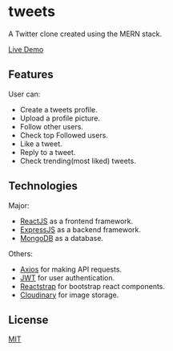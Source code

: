 # tweets

A Twitter clone created using the MERN stack.

[Live Demo](https://amr-tweets.herokuapp.com/)

## Features

User can:
  
- Create a tweets profile.
- Upload a profile picture.
- Follow other users.
- Check top Followed users.
- Like a tweet.
- Reply to a tweet.
- Check trending(most liked) tweets.

## Technologies

Major:

- [ReactJS](https://reactjs.org/) as a frontend framework.
- [ExpressJS](https://expressjs.com/) as a backend framework.
- [MongoDB](https://www.mongodb.com/) as a database.

Others:

- [Axios](https://github.com/axios/axios) for making API requests.
- [JWT](https://jwt.io/) for user authentication.
- [Reactstrap](https://reactstrap.github.io/) for bootstrap react components.
- [Cloudinary](https://cloudinary.com/) for image storage.

## License
[MIT](https://choosealicense.com/licenses/mit/)
